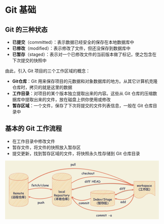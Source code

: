 # Git 基础

## Git 的三种状态

- **已提交**（committed）：表示数据已经安全的保存在本地数据库中
- **已修改**（modified）：表示修改了文件，但还没保存到数据库中
- **已暂存**（staged）：表示对一个已修改文件的当前版本做了标记，使之包含在下次提交的快照中

由此，引入 Git 项目的三个工作区域的概念：

- **Git仓库**：Git 用来保存项目的元数据和对象数据库的地方。从其它计算机克隆仓库时，拷贝的就是这里的数据
- **工作目录**：对项目的某个版本独立提取出来的内容。这些从 Git 仓库的压缩数据库中提取出来的文件，放在磁盘上供你使用或修改
- **暂存区域**：一个文件，保存了下次将提交的文件列表信息，一般在 Git 仓库目录中

## 基本的 Git 工作流程

- 在工作目录中修改文件
- 暂存文件，将文件的快照放入暂存区
- 提交更新，找到暂存区域的文件，将快照永久性存储到 Git 仓库目录

![gitflow](./files/images/gitflow.drawio.png)
